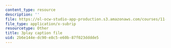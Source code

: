 ```yaml
---
content_type: resource
description: ''
file: https://ol-ocw-studio-app-production.s3.amazonaws.com/courses/11-601-introduction-to-environmental-policy-and-planning-fall-2016/2b6e144edc90e8c5e60b87f023dddde5_U_sZrNjbj1I.srt
file_type: application/x-subrip
resourcetype: Other
title: 3play caption file
uid: 2b6e144e-dc90-e8c5-e60b-87f023dddde5
---
```

